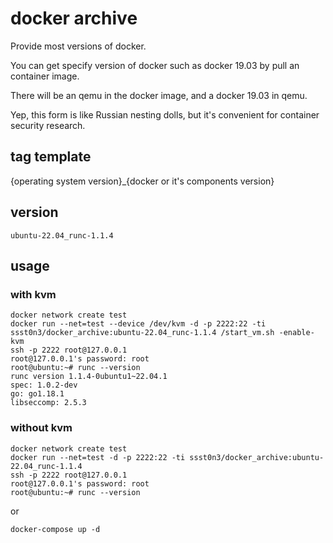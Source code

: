 # docker archive

Provide most versions of docker. 

You can get specify version of docker such as docker 19.03 by pull an container image.

There will be an qemu in the docker image, and a docker 19.03 in qemu.

Yep, this form is like Russian nesting dolls, but it's convenient for container security research.

## tag template
{operating system version}_{docker or it's components version}

## version
`ubuntu-22.04_runc-1.1.4`

## usage
### with kvm
```
docker network create test
docker run --net=test --device /dev/kvm -d -p 2222:22 -ti ssst0n3/docker_archive:ubuntu-22.04_runc-1.1.4 /start_vm.sh -enable-kvm
ssh -p 2222 root@127.0.0.1
root@127.0.0.1's password: root
root@ubuntu:~# runc --version
runc version 1.1.4-0ubuntu1~22.04.1
spec: 1.0.2-dev
go: go1.18.1
libseccomp: 2.5.3
```

### without kvm
```
docker network create test
docker run --net=test -d -p 2222:22 -ti ssst0n3/docker_archive:ubuntu-22.04_runc-1.1.4
ssh -p 2222 root@127.0.0.1
root@127.0.0.1's password: root
root@ubuntu:~# runc --version
```

or 

```
docker-compose up -d
```
